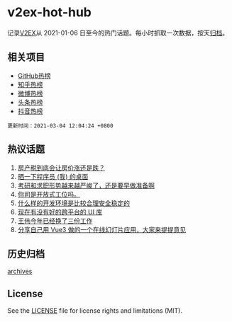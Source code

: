 # v2ex-hot-hub

 记录[V2EX](https://www.v2ex.com/)从 2021-01-06 日至今的热门话题。每小时抓取一次数据，按天[归档](archives)。
 
 ## 相关项目

- [GitHub热榜](https://github.com/lonnyzhang423/github-hot-hub)
- [知乎热榜](https://github.com/lonnyzhang423/zhihu-hot-hub)
- [微博热榜](https://github.com/lonnyzhang423/weibo-hot-hub)
- [头条热榜](https://github.com/lonnyzhang423/toutiao-hot-hub)
- [抖音热榜](https://github.com/lonnyzhang423/douyin-hot-hub)


 `更新时间：2021-03-04 12:04:24 +0800`

## 热议话题

1. [房产税到底会让房价涨还是跌？](https://www.v2ex.com/t/757991)
1. [晒一下程序员 (我) 的桌面](https://www.v2ex.com/t/758028)
1. [考研和求职形势越来越严峻了，还是要早做准备啊](https://www.v2ex.com/t/757971)
1. [你司是开放式工位吗。](https://www.v2ex.com/t/758136)
1. [什么样的开发环境是比较合理安全稳定的](https://www.v2ex.com/t/758060)
1. [现在有没有好的跨平台的 UI 库](https://www.v2ex.com/t/758052)
1. [王伟今年已经换了三份工作](https://www.v2ex.com/t/758236)
1. [分享自己用 Vue3 做的一个在线幻灯片应用，大家来提提意见](https://www.v2ex.com/t/757982)

## 历史归档

[archives](archives)

## License

See the [LICENSE](LICENSE) file for license rights and limitations (MIT).
